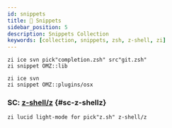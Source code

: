 ```yaml
---
id: snippets
title: 🔺 Snippets
sidebar_position: 5
description: Snippets Collection
keywords: [collection, snippets, zsh, z-shell, zi]
---
```


```shell
zi ice svn pick"completion.zsh" src"git.zsh"
zi snippet OMZ::lib

zi ice svn
zi snippet OMZ::plugins/osx
```

### SC: [z-shell/z](https://github.com/z-shell/z) {#sc-z-shellz}

```shell
zi lucid light-mode for pick"z.sh" z-shell/z
```
